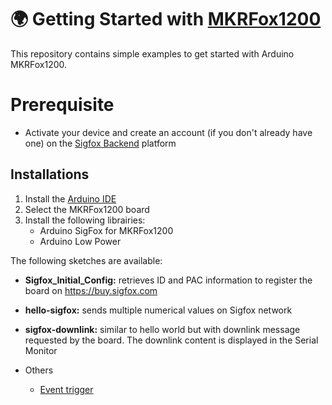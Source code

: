 # :earth_africa: Getting Started with [MKRFox1200](https://www.arduino.cc/en/Main.ArduinoBoardMKRFox1200) 

This repository contains simple examples to get started with Arduino MKRFox1200.

 # Prerequisite
- Activate your device and create an account (if you don't already have one) on the [Sigfox Backend](https://backend.sigfox.com/activate) platform

## Installations
1. Install the [Arduino IDE](https://www.arduino.cc/en/Main/Software)
2. Select the MKRFox1200 board
3. Install the following librairies:
    * Arduino SigFox for MKRFox1200
    * Arduino Low Power


The following sketches are available:

- **Sigfox_Initial_Config:** retrieves ID and PAC information to register the board on https://buy.sigfox.com

- **hello-sigfox:** sends multiple numerical values on Sigfox network

- **sigfox-downlink:** similar to hello world but with downlink message requested by the board. The downlink content is displayed in the Serial Monitor

- Others
  - [ Event trigger](https://www.arduino.cc/en/Tutorial/SigFoxEventTrigger)
  
 
